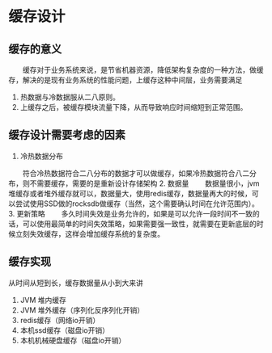# 缓存设计
## 缓存的意义
&emsp;&emsp;缓存对于业务系统来说，是节省机器资源，降低架构复杂度的一种方法，做缓存，解决的是现有业务系统的性能问题，上缓存这种中间层，业务需要满足
1. 热数据与冷数据服从二八原则。
2. 上缓存之后，被缓存模块流量下降，从而导致响应时间缩短到正常范围。
## 缓存设计需要考虑的因素
1. 冷热数据分布  

&emsp;&emsp;符合冷热数据符合二八分布的数据才可以做缓存，如果冷热数据符合八二分布，则不需要缓存，需要的是重新设计存储架构
2. 数据量
&emsp;&emsp;数据量很小，jvm堆缓存或者堆外缓存就可以，数据量大，使用redis缓存，数据量再大的时候，可以尝试使用SSD做的rocksdb做缓存（当然，这个需要确认时间在允许范围内）。
3. 更新策略
&emsp;&emsp;多久时间失效是业务允许的，如果是可以允许一段时间不一致的话，可以使用最简单的时间失效策略，如果需要强一致性，就需要在更新底层的时候立刻失效缓存，这样会增加缓存系统的复杂度。
## 缓存实现
从时间从短到长，缓存数据量从小到大来讲
1. JVM 堆内缓存
2. JVM 堆外缓存（序列化反序列化开销）
3. redis缓存（网络io开销）
4. 本机ssd缓存（磁盘io开销）
5. 本机机械硬盘缓存（磁盘io开销）